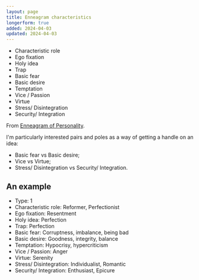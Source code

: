 ```yaml
---
layout: page
title: Enneagram characteristics
longerform: true
added: 2024-04-03
updated: 2024-04-03
---
```


- Characteristic role
- Ego fixation
- Holy idea
- Trap
- Basic fear
- Basic desire
- Temptation
- Vice / Passion
- Virtue
- Stress/ Disintegration
- Security/ Integration

From [Enneagram of Personality](https://en.wikipedia.org/wiki/Enneagram_of_Personality).

I'm particularly interested pairs and poles as a way of getting a handle on an idea: 

- Basic fear vs Basic desire;
- Vice vs Virtue;
- Stress/ Disintegration vs Security/ Integration.

## An example

- Type: 1
- Characteristic role: Reformer, Perfectionist
- Ego fixation: Resentment
- Holy idea: Perfection
- Trap: Perfection
- Basic fear: Corruptness, imbalance, being bad
- Basic desire: Goodness, integrity, balance
- Temptation: Hypocrisy, hypercriticism
- Vice / Passion: Anger
- Virtue: Serenity
- Stress/ Disintegration: Individualist, Romantic
- Security/ Integration: Enthusiast, Epicure
